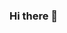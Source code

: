 ### Hi there 👋

<!--
**Wonderfullymade01/Wonderfullymade01** is a ✨ _special_ ✨ repository because its `README.md` (this file) appears on your GitHub profile.

Here are some ideas to get you started:

- 🔭 I’m currently working on building my technical skill in data science
- 🌱 I’m currently learning data science in the 30 Days of learning
- 👯 I’m looking to collaborate on everything data science and projects 
- 🤔 I’m looking for help with breaking down technical concepts
- 💬 Ask me about my learning journey
- 📫 How to reach me: https://twitter.com/FayomiFiyinfol1 or https://t.co/d5A5Io0D9K
- 😄 Pronouns: (SHE/HER)
- ⚡ Fun fact: I love pun and cats

